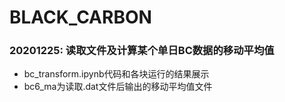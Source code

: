 # BLACK_CARBON

### 20201225: 读取文件及计算某个单日BC数据的移动平均值
- bc_transform.ipynb代码和各块运行的结果展示
- bc6_ma为读取.dat文件后输出的移动平均值文件